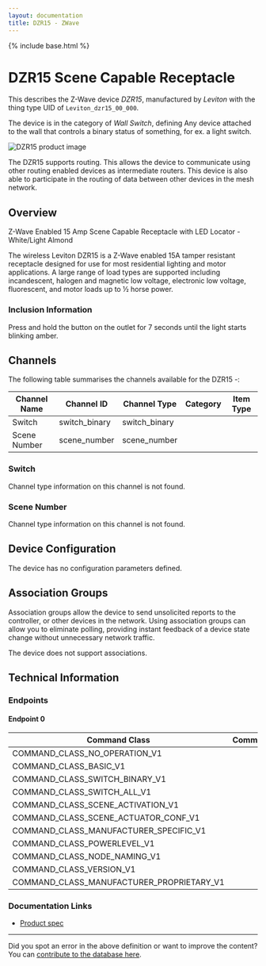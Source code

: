 ```yaml
---
layout: documentation
title: DZR15 - ZWave
---
```


{% include base.html %}

# DZR15 Scene Capable Receptacle
This describes the Z-Wave device *DZR15*, manufactured by *Leviton* with the thing type UID of ```Leviton_dzr15_00_000```.

The device is in the category of *Wall Switch*, defining Any device attached to the wall that controls a binary status of something, for ex. a light switch.

![DZR15 product image](https://opensmarthouse.org/assets/zwave/attachments/200/DZR15-1LZ-175.png)


The DZR15 supports routing. This allows the device to communicate using other routing enabled devices as intermediate routers.  This device is also able to participate in the routing of data between other devices in the mesh network.

## Overview

Z-Wave Enabled 15 Amp Scene Capable Receptacle with LED Locator - White/Light Almond

The wireless Leviton DZR15 is a Z-Wave enabled 15A tamper resistant receptacle designed for use for most residential lighting and motor applications. A large range of load types are supported including incandescent, halogen and magnetic low voltage, electronic low voltage, fluorescent, and motor loads up to ½ horse power.

### Inclusion Information

Press and hold the button on the outlet for 7 seconds until the light starts blinking amber.

## Channels

The following table summarises the channels available for the DZR15 -:

| Channel Name | Channel ID | Channel Type | Category | Item Type |
|--------------|------------|--------------|----------|-----------|
| Switch | switch_binary | switch_binary |  |  | 
| Scene Number | scene_number | scene_number |  |  | 

### Switch
Channel type information on this channel is not found.

### Scene Number
Channel type information on this channel is not found.



## Device Configuration

The device has no configuration parameters defined.

## Association Groups

Association groups allow the device to send unsolicited reports to the controller, or other devices in the network. Using association groups can allow you to eliminate polling, providing instant feedback of a device state change without unnecessary network traffic.

The device does not support associations.
## Technical Information

### Endpoints

#### Endpoint 0

| Command Class | Comment |
|---------------|---------|
| COMMAND_CLASS_NO_OPERATION_V1| |
| COMMAND_CLASS_BASIC_V1| |
| COMMAND_CLASS_SWITCH_BINARY_V1| |
| COMMAND_CLASS_SWITCH_ALL_V1| |
| COMMAND_CLASS_SCENE_ACTIVATION_V1| |
| COMMAND_CLASS_SCENE_ACTUATOR_CONF_V1| |
| COMMAND_CLASS_MANUFACTURER_SPECIFIC_V1| |
| COMMAND_CLASS_POWERLEVEL_V1| |
| COMMAND_CLASS_NODE_NAMING_V1| |
| COMMAND_CLASS_VERSION_V1| |
| COMMAND_CLASS_MANUFACTURER_PROPRIETARY_V1| |

### Documentation Links

* [Product spec](https://www.opensmarthouse.org/zwavedatabase/200/DZR15-Tsht-BW-v1p4.pdf)

---

Did you spot an error in the above definition or want to improve the content?
You can [contribute to the database here](https://www.opensmarthouse.org/zwavedatabase/200).
